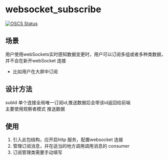 # websocket_subscribe
[![OSCS Status](https://www.oscs1024.com/platform/badge/aibaixun/service-orchestration-backend.git.svg?size=small)](https://www.murphysec.com/dr/EyDvMc4eSKdruyD1hA)

## 场景
用户使用webSockets实时感知数据变更时，用户可以订阅多组或者多种类数据，并不会在新开webSocket 连接

- 比如用户在大屏中订阅 

## 设计方法
subId 单个连接全局唯一订阅id,推送数据后会带该id返回给前端<br/>
主要使用观察者模式 推送数据

## 使用
1. 引入此包结构，应开启http 服务，配置websocket 连接
2. 管理订阅消息，并在适当的地方调用调用消息的 consumer
3. 订阅管理类需要手动填写

